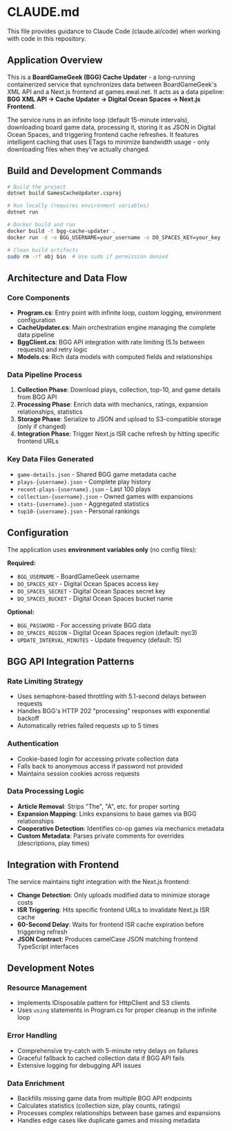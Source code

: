 # CLAUDE.md

This file provides guidance to Claude Code (claude.ai/code) when working with code in this repository.

## Application Overview

This is a **BoardGameGeek (BGG) Cache Updater** - a long-running containerized service that synchronizes data between BoardGameGeek's XML API and a Next.js frontend at games.ewal.net. It acts as a data pipeline: **BGG XML API → Cache Updater → Digital Ocean Spaces → Next.js Frontend**.

The service runs in an infinite loop (default 15-minute intervals), downloading board game data, processing it, storing it as JSON in Digital Ocean Spaces, and triggering frontend cache refreshes. It features intelligent caching that uses ETags to minimize bandwidth usage - only downloading files when they've actually changed.

## Build and Development Commands

```bash
# Build the project
dotnet build GamesCacheUpdater.csproj

# Run locally (requires environment variables)
dotnet run

# Docker build and run
docker build -t bgg-cache-updater .
docker run -d -e BGG_USERNAME=your_username -e DO_SPACES_KEY=your_key -e DO_SPACES_SECRET=your_secret -e DO_SPACES_BUCKET=your_bucket bgg-cache-updater

# Clean build artifacts
sudo rm -rf obj bin  # Use sudo if permission denied
```

## Architecture and Data Flow

### Core Components
- **Program.cs**: Entry point with infinite loop, custom logging, environment configuration
- **CacheUpdater.cs**: Main orchestration engine managing the complete data pipeline
- **BggClient.cs**: BGG API integration with rate limiting (5.1s between requests) and retry logic
- **Models.cs**: Rich data models with computed fields and relationships

### Data Pipeline Process
1. **Collection Phase**: Download plays, collection, top-10, and game details from BGG API
2. **Processing Phase**: Enrich data with mechanics, ratings, expansion relationships, statistics
3. **Storage Phase**: Serialize to JSON and upload to S3-compatible storage (only if changed)
4. **Integration Phase**: Trigger Next.js ISR cache refresh by hitting specific frontend URLs

### Key Data Files Generated
- `game-details.json` - Shared BGG game metadata cache
- `plays-{username}.json` - Complete play history
- `recent-plays-{username}.json` - Last 100 plays
- `collection-{username}.json` - Owned games with expansions
- `stats-{username}.json` - Aggregated statistics
- `top10-{username}.json` - Personal rankings

## Configuration

The application uses **environment variables only** (no config files):

**Required:**
- `BGG_USERNAME` - BoardGameGeek username
- `DO_SPACES_KEY` - Digital Ocean Spaces access key
- `DO_SPACES_SECRET` - Digital Ocean Spaces secret key
- `DO_SPACES_BUCKET` - Digital Ocean Spaces bucket name

**Optional:**
- `BGG_PASSWORD` - For accessing private BGG data
- `DO_SPACES_REGION` - Digital Ocean Spaces region (default: nyc3)
- `UPDATE_INTERVAL_MINUTES` - Update frequency (default: 15)

## BGG API Integration Patterns

### Rate Limiting Strategy
- Uses semaphore-based throttling with 5.1-second delays between requests
- Handles BGG's HTTP 202 "processing" responses with exponential backoff
- Automatically retries failed requests up to 5 times

### Authentication
- Cookie-based login for accessing private collection data
- Falls back to anonymous access if password not provided
- Maintains session cookies across requests

### Data Processing Logic
- **Article Removal**: Strips "The", "A", etc. for proper sorting
- **Expansion Mapping**: Links expansions to base games via BGG relationships
- **Cooperative Detection**: Identifies co-op games via mechanics metadata
- **Custom Metadata**: Parses private comments for overrides (descriptions, play times)

## Integration with Frontend

The service maintains tight integration with the Next.js frontend:
- **Change Detection**: Only uploads modified data to minimize storage costs
- **ISR Triggering**: Hits specific frontend URLs to invalidate Next.js ISR cache
- **60-Second Delay**: Waits for frontend ISR cache expiration before triggering refresh
- **JSON Contract**: Produces camelCase JSON matching frontend TypeScript interfaces

## Development Notes

### Resource Management
- Implements IDisposable pattern for HttpClient and S3 clients
- Uses `using` statements in Program.cs for proper cleanup in the infinite loop

### Error Handling
- Comprehensive try-catch with 5-minute retry delays on failures
- Graceful fallback to cached collection data if BGG API fails
- Extensive logging for debugging API issues

### Data Enrichment
- Backfills missing game data from multiple BGG API endpoints
- Calculates statistics (collection size, play counts, ratings)
- Processes complex relationships between base games and expansions
- Handles edge cases like duplicate games and missing metadata